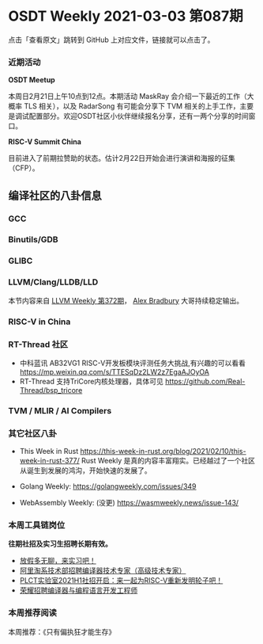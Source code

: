 # OSDT Weekly 2021-03-03 第087期

点击「查看原文」跳转到 GitHub 上对应文件，链接就可以点击了。

### 近期活动

**OSDT Meetup**

本周日2月21日上午10点到12点。本期活动 MaskRay 会介绍一下最近的工作（大概率 TLS 相关），以及 RadarSong 有可能会分享下 TVM 相关的上手工作，主要是调试配置部分。欢迎OSDT社区小伙伴继续报名分享，还有一两个分享的时间窗口。

**RISC-V Summit China**

目前进入了前期拉赞助的状态。估计2月22日开始会进行演讲和海报的征集（CFP）。

## 编译社区的八卦信息

### GCC

### Binutils/GDB

### GLIBC

### LLVM/Clang/LLDB/LLD

本节内容来自 [LLVM Weekly 第372期](http://llvmweekly.org/issue/372)，
[Alex Bradbury](https://www.linkedin.com/in/alex-bradbury/) 大哥持续稳定输出。

### RISC-V in China

### RT-Thread 社区

- 中科蓝讯 AB32VG1 RISC-V开发板模块评测任务大挑战,有兴趣的可以看看 https://mp.weixin.qq.com/s/TTESqDz2LW2z7EgaAJOyOA
- RT-Thread 支持TriCore内核处理器，具体可见 https://github.com/Real-Thread/bsp_tricore


### TVM / MLIR / AI Compilers

### 其它社区八卦

- This Week in Rust
  https://this-week-in-rust.org/blog/2021/02/10/this-week-in-rust-377/
  Rust Weekly 是真的内容丰富翔实。已经越过了一个社区从诞生到发展的鸿沟，开始快速的发展了。

- Golang Weekly:
  https://golangweekly.com/issues/349

- WebAssembly Weekly: (没更)
  https://wasmweekly.news/issue-143/

### 本周工具链岗位

**往期社招及实习生招聘长期有效。**

- [放假多无聊，来实习吧！](https://mp.weixin.qq.com/s/pWjPrHtaWnzWbPfqqcX1cQ)
- [阿里淘系技术部招聘编译器技术专家（高级技术专家）](https://mp.weixin.qq.com/s/Yr_XA_L9fCI8IvhuudwTkQ)
- [PLCT实验室2021H1社招开启：来一起为RISC-V重新发明轮子吧！](https://mp.weixin.qq.com/s/9BUJ1-LbHGm-Lhs_Lavzjw)
- [荣耀招聘编译器与编程语言开发工程师](https://mp.weixin.qq.com/s/XaLAhjLP6fhj3Vl-mUjXng)

### 本周推荐阅读

本周推荐：《只有偏执狂才能生存》
